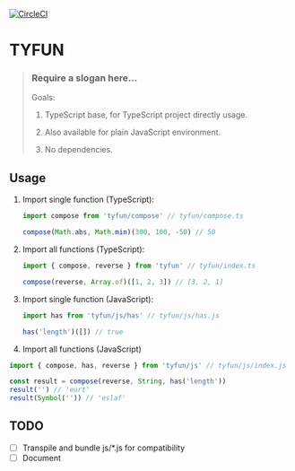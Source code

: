 [![CircleCI](https://circleci.com/gh/o-p/tyfun.svg?style=svg)](https://circleci.com/gh/o-p/tyfun)

# TYFUN

> ### Require a slogan here...
>
> Goals:
>
> 1. TypeScript base, for TypeScript project directly usage.
>
> 1. Also available for plain JavaScript environment.
>
> 1. No dependencies.

## Usage

1. Import single function (TypeScript):

    ```ts
    import compose from 'tyfun/compose' // tyfun/compose.ts

    compose(Math.abs, Math.min)(300, 100, -50) // 50
    ```

2. Import all functions (TypeScript):

    ```ts
    import { compose, reverse } from 'tyfun' // tyfun/index.ts

    compose(reverse, Array.of)([1, 2, 3]) // [3, 2, 1]
    ```

3. Import single function (JavaScript):

    ```js
    import has from 'tyfun/js/has' // tyfun/js/has.js

    has('length')([]) // true
    ```

4. Import all functions (JavaScript)

  ```js
  import { compose, has, reverse } from 'tyfun/js' // tyfun/js/index.js

  const result = compose(reverse, String, has('length'))
  result('') // 'eurt'
  result(Symbol('')) // 'eslaf'
  ```

## TODO

- [ ] Transpile and bundle js/*.js for compatibility
- [ ] Document
